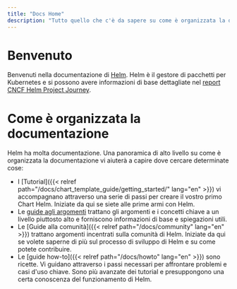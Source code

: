 ```yaml
---
title: "Docs Home"
description: "Tutto quello che c'è da sapere su come è organizzata la documentazione."
---
```


# Benvenuto

Benvenuti nella documentazione di [Helm](https://helm.sh/). Helm è il gestore di pacchetti
per Kubernetes e si possono avere informazioni di base dettagliate nel
[report CNCF Helm Project Journey](https://www.cncf.io/cncf-helm-project-journey/).

# Come è organizzata la documentazione

Helm ha molta documentazione. Una panoramica di alto livello su come è organizzata la documentazione vi aiuterà a capire dove cercare determinate cose:

- I [Tutorial]({{< relref path="/docs/chart_template_guide/getting_started/" lang="en" >}}) vi accompagnano attraverso una serie di passi per creare il vostro primo Chart Helm.
  Iniziate da qui se siete alle prime armi con Helm.
- Le [guide agli argomenti](topics) trattano gli argomenti e i concetti chiave a un livello piuttosto alto e forniscono informazioni di base e spiegazioni utili.
- Le [Guide alla comunità]({{< relref path="/docs/community" lang="en" >}}) trattano argomenti incentrati sulla comunità di Helm.
  Iniziate da qui se volete saperne di più sul processo di sviluppo di Helm e su come potete contribuire.
- Le [guide how-to]({{< relref path="/docs/howto" lang="en" >}}) sono ricette. Vi guidano attraverso i passi necessari per affrontare problemi e casi d'uso chiave. Sono più avanzate dei tutorial e presuppongono una certa conoscenza del funzionamento di Helm.
